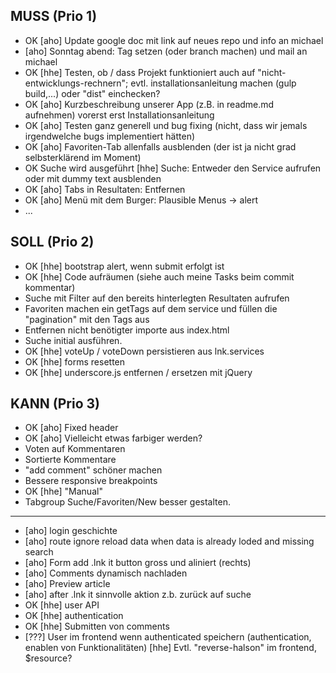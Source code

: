 ## MUSS (Prio 1) ##
* OK [aho] Update google doc mit link auf neues repo und info an michael
* [aho] Sonntag abend: Tag setzen (oder branch machen) und mail an michael
* OK [hhe] Testen, ob / dass Projekt funktioniert auch auf "nicht-entwicklungs-rechnern"; evtl. installationsanleitung machen (gulp build,...) oder "dist" einchecken?
* OK [aho] Kurzbeschreibung unserer App (z.B. in readme.md aufnehmen) vorerst erst Installationsanleitung
* OK [aho] Testen ganz generell und bug fixing (nicht, dass wir jemals irgendwelche bugs implementiert hätten)
* OK [aho] Favoriten-Tab allenfalls ausblenden (der ist ja nicht grad selbsterklärend im Moment)
* OK Suche wird ausgeführt [hhe] Suche: Entweder den Service aufrufen oder mit dummy text ausblenden
* OK [aho] Tabs in Resultaten: Entfernen
* OK [aho] Menü mit dem Burger: Plausible Menus -> alert
* ...


## SOLL (Prio 2) ##
* OK [hhe] bootstrap alert, wenn submit erfolgt ist
* OK [hhe] Code aufräumen (siehe auch meine Tasks beim commit kommentar)
* Suche mit Filter auf den bereits hinterlegten Resultaten aufrufen
* Favoriten machen ein getTags auf dem service und füllen die "pagination" mit den Tags aus
* Entfernen nicht benötigter importe aus index.html
* Suche initial ausführen.
* OK [hhe] voteUp / voteDown persistieren aus lnk.services
* OK [hhe] forms resetten
* OK [hhe] underscore.js entfernen / ersetzen mit jQuery


## KANN (Prio 3) ##
* OK [aho] Fixed header
* OK [aho] Vielleicht etwas farbiger werden?
* Voten auf Kommentaren
* Sortierte Kommentare
* "add comment" schöner machen
* Bessere responsive breakpoints
* OK [hhe] "Manual"
* Tabgroup Suche/Favoriten/New besser gestalten.

------------------------------
* [aho] login geschichte
* [aho] route ignore reload data when data is already loded and missing search
* [aho] Form add .lnk it button gross und aliniert (rechts)
* [aho] Comments dynamisch nachladen
* [aho] Preview article
* [aho] after .lnk it sinnvolle aktion z.b. zurück auf suche
* OK [hhe] user API
* OK [hhe] authentication
* OK [hhe] Submitten von comments
* [???] User im frontend wenn authenticated speichern (authentication, enablen von Funktionalitäten)
 [hhe] Evtl. "reverse-halson" im frontend, $resource?
